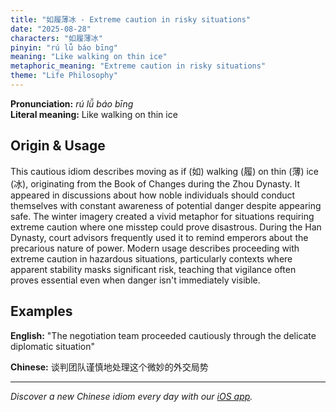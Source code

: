 ```yaml
---
title: "如履薄冰 - Extreme caution in risky situations"
date: "2025-08-28"
characters: "如履薄冰"
pinyin: "rú lǚ báo bīng"
meaning: "Like walking on thin ice"
metaphoric_meaning: "Extreme caution in risky situations"
theme: "Life Philosophy"
---
```


**Pronunciation:** *rú lǚ báo bīng*  
**Literal meaning:** Like walking on thin ice

## Origin & Usage

This cautious idiom describes moving as if (如) walking (履) on thin (薄) ice (冰), originating from the Book of Changes during the Zhou Dynasty. It appeared in discussions about how noble individuals should conduct themselves with constant awareness of potential danger despite appearing safe. The winter imagery created a vivid metaphor for situations requiring extreme caution where one misstep could prove disastrous. During the Han Dynasty, court advisors frequently used it to remind emperors about the precarious nature of power. Modern usage describes proceeding with extreme caution in hazardous situations, particularly contexts where apparent stability masks significant risk, teaching that vigilance often proves essential even when danger isn't immediately visible.

## Examples

**English:** "The negotiation team proceeded cautiously through the delicate diplomatic situation"

**Chinese:** 谈判团队谨慎地处理这个微妙的外交局势

---

*Discover a new Chinese idiom every day with our [iOS app](https://apps.apple.com/us/app/daily-chinese-idioms/id6740611324).*
